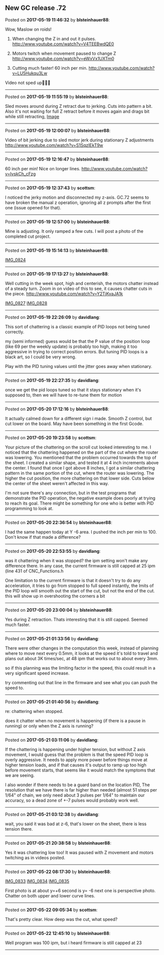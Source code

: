 ## New GC release .72
Posted on **2017-05-19 11:46:32** by **blsteinhauer88**:

Wow, Maslow on roids! 

1. When changing the Z in and out it pulses. http://www.youtube.com/watch?v=V4TEEBwdQE0



2. Motors twitch when movement paused to change Z http://www.youtube.com/watch?v=eWxVx1UXTm0



3. Cutting much faster! 60 inch per min. http://www.youtube.com/watch?v=LU5Hukqu3Lw 

Video not sped up🙂👍🏻

---

Posted on **2017-05-19 11:55:19** by **blsteinhauer88**:

Sled moves around during Z retract due to jerking. Cuts into pattern a bit. Also it's not waiting for full Z retract before it moves again and drags bit while still retracting,  [Image](//muut.com/u/maslowcnc/s3/:maslowcnc:Gfcg:image.jpg.jpg)

---

Posted on **2017-05-19 12:00:07** by **blsteinhauer88**:

Video of bit jerking due to sled motor jerk during stationary Z adjustments http://www.youtube.com/watch?v=S1SqzIEkT9w

---

Posted on **2017-05-19 12:16:47** by **blsteinhauer88**:

60 inch per min! Nice on longer lines. http://www.youtube.com/watch?v=IvskCh_cFzg

---

Posted on **2017-05-19 12:37:43** by **scottsm**:

I noticed the jerky motion and disconnected my z-axis. GC.72 seems to have broken the manual z operation, ignoring all z prompts after the first one (issue opened for that).

---

Posted on **2017-05-19 12:57:00** by **blsteinhauer88**:

Mine is adjusting. It only ramped a few cuts. I will post a photo of the completed cut project.

---

Posted on **2017-05-19 15:14:13** by **blsteinhauer88**:

[IMG_0824](//muut.com/u/maslowcnc/s3/:maslowcnc:YDdk:img_0824.jpg.jpg)

---

Posted on **2017-05-19 17:13:27** by **blsteinhauer88**:

Well cutting in the week spot, high and centerish, the motors chatter instead of a steady  turn. Zoom in on video of this to see, it causes chatter cuts in the piece. http://www.youtube.com/watch?v=Y2TjKvaJA1k

 [IMG_0827](//muut.com/u/maslowcnc/s3/:maslowcnc:2g9h:img_0827.jpg.jpg) [IMG_0828](//muut.com/u/maslowcnc/s3/:maslowcnc:bKfJ:img_0828.jpg.jpg)

---

Posted on **2017-05-19 22:26:09** by **davidlang**:

This sort of chattering is a classic example of PID loops not being tuned correctly.



my (semi informed) guess would be that the P value of the position loop (like 69 per the weekly update) is probably too high, making it too aggressive in trying to correct position errors. But tuning PID loops is a black art, so I could be very wrong.



Play with the PID tuning values until the jitter goes away when stationary.

---

Posted on **2017-05-19 22:27:35** by **davidlang**:

once we get the pid loops tuned so that it stays stationary when it's supposed to, then we will have to re-tune them for motion

---

Posted on **2017-05-20 17:12:16** by **blsteinhauer88**:

It actually calmed down for a different sign i made.  Smooth Z control, but cut lower on the board.  May have been something in the first Gcode.

---

Posted on **2017-05-20 19:23:58** by **scottsm**:

Your picture of the chattering on the scroll cut looked interesting to me. I noticed that the chattering happened on the part of the cut where the router was lowering. You mentioned that the problem occurred towards the top of the sheet. I created a similar shape, and tested it at 4 inch increments above the center. I found that once I got above 8 inches, I got a similar chattering pattern in the same portion of the cut, where the router was lowering. The higher the cut position, the more chattering on that lower side. Cuts below the center of the sheet weren't affected in this way. 

I'm not sure there's any connection, but in the test programs that demonstrate the PID operation, the negative example does poorly at trying to reach its goal. There might be something for one who is better with PID programming to look at.

---

Posted on **2017-05-20 22:36:54** by **blsteinhauer88**:

I had the same happen today at Y -6 area. I pushed the inch per min to 100. Don't know if that made a difference?

---

Posted on **2017-05-20 22:53:55** by **davidlang**:

was it chattering when it was stopped? the ipm setting won't make any difference there. In any case, the current firmware is still capped at 25 ipm (line 431 of CNC_Functions.h



One limitation to the current firmware is that it doesn't try to do any acceleration, it tries to go from stopped to full speed instantly, the lmits of the PID loop will smooth out the start of the cut, but not the end of the cut. this will show up in overshooting the corners a bit

---

Posted on **2017-05-20 23:00:04** by **blsteinhauer88**:

Yes during Z retraction. Thats interesting that it is still capped. Seemed much faster.

---

Posted on **2017-05-21 01:33:56** by **davidlang**:

There were other changes in the computation this week, instead of planning where to move next every 0.5mm, it looks at the speed it's told to travel and plans out about 3K times/sec, at 48 ipm that works out to about every 3mm.



so if this planning was the limiting factor in the speed, this could result in a very significant speed increase.



try commenting out that line in the firmware and see what you can push the speed to.

---

Posted on **2017-05-21 01:40:56** by **davidlang**:

re: chattering when stopped.



does it chatter when no movement is happening (if there is a pause in running) or only when the Z axis is running?

---

Posted on **2017-05-21 03:11:06** by **davidlang**:

If the chattering is happening under higher tension, but without Z axis movement, I would guess that the problem is that the speed PID loop is overly aggressive. It needs to apply more power before things move at higher tension loads, and if that causes it's output to ramp up too high before movement starts, that seems like it would match the symptoms that we are seeing.



I also wonder if there needs to be a guard band on the location PID, The resolution that we have there is far higher than needed (almost 51 steps per 1/64" of chain, we only need about 3 pulses per 1/64" to maintain our accuracy, so a dead zone of +-7 pulses would probably work well.

---

Posted on **2017-05-21 03:12:38** by **davidlang**:

wait, you said it was bad at z-6, that's lower on the sheet, there is less tension there.

---

Posted on **2017-05-21 20:38:58** by **blsteinhauer88**:

Yes it was chattering low too! It was paused with Z movement and motors twitching as in videos posted.

---

Posted on **2017-05-22 08:17:30** by **blsteinhauer88**:

[IMG_0833](//muut.com/u/maslowcnc/s3/:maslowcnc:fWpo:img_0833.jpg.jpg) [IMG_0834](//muut.com/u/maslowcnc/s3/:maslowcnc:xKzO:img_0834.jpg.jpg) [IMG_0835](//muut.com/u/maslowcnc/s3/:maslowcnc:hwUK:img_0835.jpg.jpg)

First photo is at about y=+6 second is y= -6 next one is perspective photo. Chatter on both upper and lower curve lines.

---

Posted on **2017-05-22 09:05:34** by **scottsm**:

That's pretty clear. How deep was the cut, what speed?

---

Posted on **2017-05-22 12:45:10** by **blsteinhauer88**:

Well program was 100 ipm, but i heard firmware is still capped at 23

---

